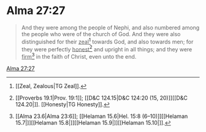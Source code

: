 # Alma 27:27

> And they were among the people of Nephi, and also numbered among the people who were of the church of God. And they were also distinguished for their <u>zeal</u>[^a] towards God, and also towards men; for they were perfectly <u>honest</u>[^b] and upright in all things; and they were <u>firm</u>[^c] in the faith of Christ, even unto the end.

[Alma 27:27](https://www.churchofjesuschrist.org/study/scriptures/bofm/alma/27?lang=eng&id=p27#p27)


[^a]: [[Zeal, Zealous|TG Zeal]].  
[^b]: [[Proverbs 19.1|Prov. 19:1]]; [[D&C 124.15|D&C 124:20 (15, 20)]][[D&C 124.20|]]. [[Honesty|TG Honesty]].  
[^c]: [[Alma 23.6|Alma 23:6]]; [[Helaman 15.6|Hel. 15:8 (6–10)]][[Helaman 15.7|]][[Helaman 15.8|]][[Helaman 15.9|]][[Helaman 15.10|]].  
